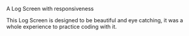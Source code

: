 A Log Screen with responsiveness

This Log Screen is designed to be beautiful and eye catching, it was a whole experience to practice coding with it.
